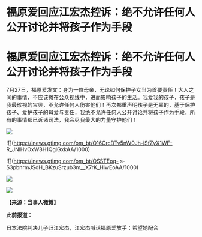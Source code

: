 # 福原爱回应江宏杰控诉：绝不允许任何人公开讨论并将孩子作为手段

# 福原爱回应江宏杰控诉：绝不允许任何人公开讨论并将孩子作为手段

7月27日，福原爱发文：身为一位母亲，无论如何保护子女当为首要责任！大人之间的事情，不应该摊在公众视线中，进而影响孩子的生活。我爱我的孩子，孩子是我最珍视的宝贝，不允许任何人伤害他们！再次郑重声明孩子是无辜的，基于保护孩子、爱护孩子的母爱与责任，我绝不允许任何人公开讨论并将孩子作为手段，所有的事情都已诉诸司法，我会尽我最大的力量守护他们！

![](https://inews.gtimg.com/om_bt/O6naQJQUn2CKhWtBhjDJwdf94LpgI66nXUnDGUQPMZYX8AA/1000)

![](https://inews.gtimg.com/om_bt/O16CrcDTv5nW0Jh-jSfZyX1WF-
R_JNlHvOxW8H1QglGxkAA/1000)

![](https://inews.gtimg.com/om_bt/OSSTEoq-
s-S3pbnrmJSdH_BKzuSrzub3m__X7rK_HiwEoAA/1000)

![](https://inews.gtimg.com/om_bt/OZ3wESHt8gKerAPOMz6WeXSzWH5-dXjf9GrqbVkj1z6SsAA/1000)

![](https://inews.gtimg.com/om_bt/OdpCTKopLfz_dgWtbQwyBZnNYRmfOPUvp0r7fVE0rftKoAA/1000)

**【来源：当事人微博】**

**此前报道：**

日本法院判决儿子归江宏杰，江宏杰喊话福原爱放手：希望她配合

